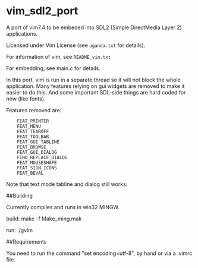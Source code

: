 # vim_sdl2_port
A port of vim7.4 to be embeded into SDL2 (Simple DirectMedia Layer 2) applications.

Licensed under Vim License (see `uganda.txt` for details).

For information of vim, see `README_vim.txt`

For embedding, see main.c for details.

In this port, vim is run in a separate thread so it will not block the whole 
application. Many features relying on gui widgets are removed to make it easier
to do this. And some important SDL-side things are hard coded for now (like 
fonts).

Features removed are:
```
    FEAT_PRINTER
    FEAT_MENU
    FEAT_TEAROFF
    FEAT_TOOLBAR
    FEAT_GUI_TABLINE
    FEAT_BROWSE
    FEAT_GUI_DIALOG
    FIND_REPLACE_DIALOG
    FEAT_MOUSESHAPE
    FEAT_SIGN_ICONS
    FEAT_BEVAL
```
Note that text mode tabline and dialog still works.

##Building

Currently compiles and runs in win32 MINGW.

build:
  make -f Make_ming.mak

run:
  ./gvim

##Requirements

You need to run the command "set encoding=utf-8", by hand or via a .vimrc file.

